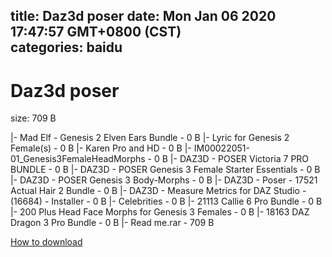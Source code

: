 
title: Daz3d poser
date: Mon Jan 06 2020 17:47:57 GMT+0800 (CST)    
categories: baidu
---

# Daz3d poser
size: 709 B
 
 
|- Mad Elf - Genesis 2 Elven Ears Bundle - 0 B
|- Lyric for Genesis 2 Female(s) - 0 B
|- Karen Pro and HD - 0 B
|- IM00022051-01_Genesis3FemaleHeadMorphs - 0 B
|- DAZ3D - POSER Victoria 7 PRO BUNDLE - 0 B
|- DAZ3D - POSER Genesis 3 Female Starter Essentials - 0 B
|- DAZ3D - POSER Genesis 3 Body-Morphs - 0 B
|- DAZ3D - Poser - 17521 Actual Hair 2 Bundle - 0 B
|- DAZ3D - Measure Metrics for DAZ Studio - (16684) - Installer - 0 B
|- Celebrities - 0 B
|- 21113 Callie 6 Pro Bundle - 0 B
|- 200 Plus Head Face Morphs for Genesis 3 Females - 0 B
|- 18163 DAZ Dragon 3 Pro Bundle - 0 B
|- Read me.rar - 709 B

[How to download](https://bpcam.bemobtrk.com/go/2ceec3aa-1ca2-46d6-b9ff-aaa5c184517c?jno=3132)